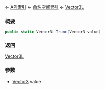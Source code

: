 ← [API索引](Api-Index) ← [命名空间索引](Namespace-Index) ← [Vector3L](VRageMath.Vector3L)

### 概要

```csharp
public static Vector3L Trunc(Vector3 value)
```

### 返回

[Vector3L](VRageMath.Vector3L)

### 参数

* [Vector3](VRageMath.Vector3) value
